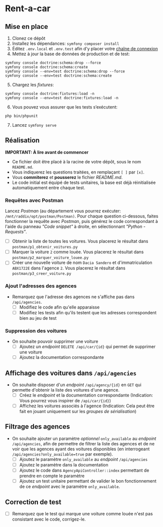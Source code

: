 # Rent-a-car

## Mise en place

1. Clonez ce dépôt
2. Installez les dépendances: `symfony composer install`
3. Éditez `.env.local` et `.env.test` afin d'y placer votre [chaîne de connexion](https://gregwar.com/bdd.u-bordeaux.fr/)
4. Mettez à jour la base de données de production et de test:
```
symfony console doctrine:schema:drop --force
symfony console doctrine:schema:create
symfony console --env=test doctrine:schema:drop --force
symfony console --env=test doctrine:schema:create
```
5. Chargez les *fixtures*:
```
symfony console doctrine:fixtures:load -n
symfony console --env=test doctrine:fixtures:load -n
```
6. Vous pouvez vous assurer que les tests s’exécutent:
```
php bin/phpunit
```
7. Lancez `symfony serve`

## Réalisation

**IMPORTANT: À lire avant de commencer**

* Ce fichier doit être placé à la racine de votre dépôt, sous le nom `README.md`.
* Vous indiquerez les questions traitées, en remplaçant `[ ]` par `[x]`.
* Vous **commiterez** et **pousserez** le fichier *README.md*.
* Le code initial est équipé de tests unitaires, la base est déjà réinitialisée automatiquement entre chaque test.

### Requêtes avec Postman

Lancez *Postman* (au département vous pourrez exécuter: `/mnt/raddix/opt/postman/Postman)`.
Pour chaque question ci-dessous, faites fonctionner la requête avec *Postman*, puis générez
le code correspondant à l'aide du panneau *"Code snippet"* à droite, en sélectionnant
*"Python - Requests"*.

- [ ] Obtenir la liste de toutes les voitures.
   Vous placerez le résultat dans `postman/p1_obtenir_voitures.py`
- [ ] Marquer la voiture `2` comme louée.
   Vous placerez le résultat dans `postman/p2_marquer_voiture_louee.py`
- [ ] Créer une nouvelle voiture de nom `Dacia Sandero` et d'immatriculation `ABX1722E` dans l'agence `2`.
   Vous placerez le résultat dans `postman/p3_creer_voiture.py`

### Ajout l'adresses des agences

- Remarquez que l'adresse des agences ne s'affiche pas dans `/api/agencies`.
  - [ ] Modifiez le code afin qu'elle apparaisse
  - [ ] Modifiez les tests afin qu'ils testent que les adresses correspondent bien au jeu de test

### Suppression des voitures

- On souhaite pouvoir supprimer une voiture
  - [ ] Ajoutez un *endpoint* `DELETE /api/car/{id}` qui permet de supprimer une voiture
  - [ ] Ajoutez la documentation correspondante

## Affichage des voitures dans `/api/agencies`

- On souhaite disposer d'un *endpoint* `/api/agency/{id}` en `GET` qui permette d'obtenir la liste des voitures
d'une agence.
  - [ ] Créez le *endpoint* et la documentation correspondante
    (Indication: Vous pourrez vous inspirer de `/api/car/{id}`)
  - [ ] Affichez les voitures associés à l'agence
    (Indication: Cela peut être fait en jouant uniquement sur les *groupes de sérialisation*)

## Filtrage des agences

- On souhaite ajouter un paramètre *optionnel* `only_available` au *endpoint* `/api/agencies`, afin de permettre de filtrer
la liste des agences et de ne voir que les agences ayant des voitures disponibles (en interrogeant
`/api/agencies?only_available=true` par exemple).
  - [ ] Ajoutez le paramètre `only_available` au *endpoint* `/api/agencies`
  - [ ] Ajoutez le paramètre dans la documentation
  - [ ] Ajoutez le code dans `AgencyApiController::index` permettant de prendre en compte le paramètre
  - [ ] Ajoutez un test unitaire permettant de valider le bon fonctionnement de ce *endpoint* avec le paramètre `only_available`.

## Correction de test

- [ ] Remarquez que le test qui marque une voiture comme louée n'est pas consistant avec le code, corrigez-le.